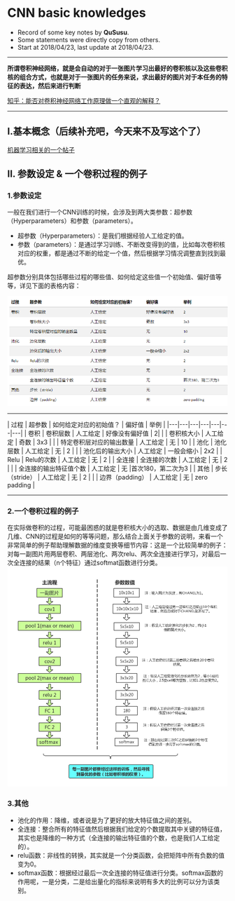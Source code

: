 CNN basic knowledges
==========
- Record of some key notes by **QuSusu**.
- Some statements were directly copy from others.
- Start at 2018/04/23, last update at 2018/04/23.

----
**所谓卷积神经网络，就是会自动的对于一张图片学习出最好的卷积核以及这些卷积核的组合方式，也就是对于一张图片的任务来说，求出最好的图片对于本任务的特征的表达，然后来进行判断** 

[知乎：能否对卷积神经网络工作原理做一个直观的解释？](https://www.zhihu.com/question/39022858)

---

## I.基本概念（后续补充吧，今天来不及写这个了）
[机器学习相关的一个帖子](http://nooverfit.com/wp/category/cnn/)



## II. 参数设定 & 一个卷积过程的例子
### 1.参数设定
一般在我们进行一个CNN训练的时候，会涉及到两大类参数：超参数（Hyperparameters）和参数（parameters）。
- 超参数（Hyperparameters）：是我们根据经验人工给定的值。
- 参数（parameters）：是通过学习训练、不断改变得到的值，比如每次卷积核对应的权重，都是通过不断的给定一个值，然后根据学习情况调整直到找到最优。

超参数分别具体包括哪些过程的哪些值、如何给定这些值一个初始值、偏好值等等，详见下面的表格内容：

![超参数表格](%E8%B6%85%E5%8F%82%E6%95%B0%E8%A1%A8%E6%A0%BC.PNG)

---

| 过程 | 超参数 | 如何给定对应的初始值？ | 偏好值 | 举例 | 
|---|---|---|---|---|---|---|
| 卷积 | 卷积层数 | 人工给定 | 好像没有偏好值 | 2|
|   | 卷积核大小 | 人工给定 | 奇数 | 3x3 |
|   | 特定卷积层对应的输出数量 | 人工给定 | 无 | 10 |
| 池化 | 池化层数 | 人工给定 | 无 | 2 |
|   | 池化后的输出大小 | 人工给定 | 一般会缩小 | 2x2 |
| Relu | Relu的次数 | 人工给定 | 无 | 2 |
| 全连接 | 全连接的次数 | 人工给定 | 无 | 2 |
|   | 全连接的输出特征值个数 | 人工给定 | 无 |首次180，第二次为3 |
| 其他 | 步长（stride） | 人工给定 | 无 | 2 |
|   | 边界（padding） | 人工给定 | 无 | zero padding |

---

### 2.一个卷积过程的例子
在实际做卷积的过程，可能最困惑的就是卷积核大小的选取、数据是由几维变成了几维、CNN的过程是如何的等等问题，那么结合上面关于参数的说明，来看一个非常简单的例子帮助理解数据的维度变换等细节内容：这是一个比较简单的例子：对每一副图片用两层卷积、两层池化、两次relu、两次全连接进行学习，对最后一次全连接的结果（n个特征）通过softmat函数进行分类。
![一个卷积过程说明的例子](%E4%B8%80%E4%B8%AA%E5%8D%B7%E7%A7%AF%E8%BF%87%E7%A8%8B%E8%AF%B4%E6%98%8E%E7%9A%84%E4%BE%8B%E5%AD%90.png)

### 3.其他
- 池化的作用：降维，或者说是为了更好的放大特征值之间的差别。
- 全连接：整合所有的特征值然后根据我们给定的个数提取其中关键的特征值，其实也是降维的一种方式（全连接的输出特征值的个数，也是我们人工给定的）。
- relu函数：非线性的转换，其实就是一个分类函数，会把矩阵中所有负数的值变为0。 
- softmax函数：根据经过最后一次全连接的特征值进行分类。softmax函数的作用呢，一是分类，二是给出量化的指标来说明有多大的比例可以分为该类别。





